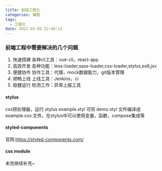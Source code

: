 ```yaml
---
title: 前端工程化 
categories: 编程
tags:
  - 工程化
date: 2021-05-05 22:46:13
---
```

### 前端工程中需要解决的几个问题
1. 快速搭建 各种cli工具：vue-cli，react-app
2. 高效开发 各种功能：less-loader,sass-loader,css-loader,stylus,es6,jsx
3. 便捷协作 协作工具：代理，mock数据能力，git版本管理
4. 顺畅上线 上线工具：Jenkins，ci
5. 稳健运行 检测工作：异常上报工具

#### stylus
css预处理器，运行 stylus example.styl 可将 demo.styl 文件编译成 example.css 文件。在stylus中可以使用变量，函数，compose集成等

#### styled-components
官网:https://styled-components.com/


#### css module

未完继续补充~
